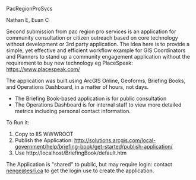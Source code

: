 PacRegionProSvcs

Nathan E, Euan C

Second submission from pac region pro services is an application for community consultation or citizen outreach based on core technology without development or 3rd party application. The idea here is to provide a simple, yet effective and efficient workflow example for GIS Coordinators and Planners to stand up a community engagement application without the requirement to buy new technology eg PlaceSpeak: https://www.placespeak.com/

The application was built using ArcGIS Online, Geoforms, Briefing Books, and Operations Dashboard, in a matter of hours, not days.

 * The Briefing Book-based application is for public consultation
 * The Operations Dashboard is for internal staff to view more detailed metrics including personal contact information.
 
 To Run it:
 1. Copy to IIS WWWROOT
 2. Publish the Application: http://solutions.arcgis.com/local-government/help/briefing-book/get-started/publish-application/
 3. Use http://localhost/BriefingBook/default.htm
 
 The Application is "shared" to public, but may require login:
 contact nenge@esri.ca to get the login use to create the application.



